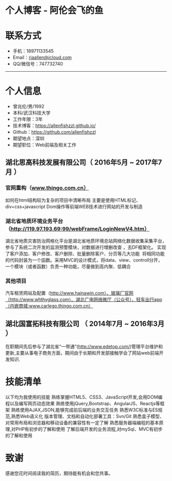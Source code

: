 # 个人博客 - 阿伦会飞的鱼

# 联系方式
- 手机：18971133545 
- Email：riaallen@icloud.com
- QQ/微信号：747732740

---

# 个人信息

 - 曾兆伦/男/1992 
 - 本科/武汉科技大学
 - 工作年限：3年
 - 技术博客：https://allenfishzzl.github.io/
 - Github：https://github.com/allenfishzzl
 - 期望地点：深圳
 - 期望职位：Web前端及相关工作


## 湖北思高科技发展有限公司（ 2016年5月 ~ 2017年7月 ）

### 官网重构（www.thingo.com.cn）
  如何在html结构较为复杂的项目中清晰布局
  主要是使用HTML标记、div+css+javascript Dom操作等前端WEB技术进行网站的开发与制造

### 湖北省地质环境业务平台（http://119.97.193.69:99/webFrame/LoginNewV4.htm）
  湖北省地质灾害防治网格化平台是湖北省地质环境总站网络化数据收集采集平台，参与了系统二次开发的监测预警模块，对数据进行增删改查 ，去DF框架化。
  实现了客户添加、客户修改、客户删除、批量删除客户、分页等几大功能
  将相同功能的代码封装为一个函数。采用MVC的设计模式，将data、view、controll分开，一个模块（或者函数）负责一种功能，尽量做到高内聚、低耦合


### 其他项目
汽车租赁网站及配置（http://www.hainawin.com）、玻璃厂官网（http://www.whthyglass.com）、湖北广电网络微厅（公众号）、轻车出行app（内嵌商城:www.carlego.thingo.com.cn）

 
## 湖北国富拓科技有限公司 （ 2014年7月 ~ 2016年3月 ）
在职期间先后参与了湖北省“一带通”(http://www.edetop.com/)管理平台维护和更新,主要从事电子商务方面，期间由于长期和开发部接触学会了网站web前端开发知识.

# 技能清单

以下均为我使用的技能
	熟练掌握HTML5、CSS3、JavaScript开发,会用DOM编程以及编写网页动态效果
 熟练使用jQuery,Bootstrap、AngularJS、Reactjs等框架
	熟练使用AJAX,JSON,能够完成前后端的业务交互任务
	熟悉W3C标准与ES规范,熟悉Web语义化
	版本管理、文档和自动化部署工具：Svn/Git
	熟悉盒子模型、对常用布局和浏览器和移动设备的兼容性有一定了解
	熟悉服务器端编程的基本原理,对PHP有初步的了解和使用
 了解后端开发的业务流程,对mySql、MVC有初步的了解和使用


# 致谢
感谢您花时间阅读我的简历，期待能有机会和您共事。

